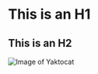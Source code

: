 # This is an H1

## This is an H2

![Image of Yaktocat](https://octodex.github.com/images/yaktocat.png)

